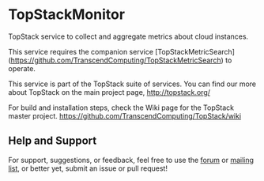 TopStackMonitor
===============

TopStack service to collect and aggregate metrics about cloud instances.

This service requires the companion service 
[TopStackMetricSearch] (https://github.com/TranscendComputing/TopStackMetricSearch) to operate.

This service is part of the TopStack suite of services.  You can find our more about TopStack on the main project page, 
http://topstack.org/

For build and installation steps, check the Wiki page for the TopStack master project.
https://github.com/TranscendComputing/TopStack/wiki

Help and Support
----------------

For support, suggestions, or feedback, feel free to use the [forum](https://groups.google.com/d/forum/topstack) or 
[mailing list](https://groups.google.com/d/forum/topstack), or better yet, submit an issue or pull request!
